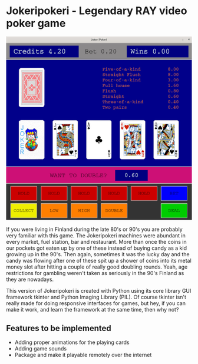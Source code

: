 # Jokeripokeri - Legendary RAY video poker game

![screenshot](screenshot.jpg?raw=true)

If you were living in Finland during the late 80's or 90's you are probably very familiar
with this game. The Jokeripokeri machines were abundant in every market, fuel station,
bar and restaurant. More than once the coins in our pockets got eaten up by one of these
instead of buying candy as a kid growing up in the 90's. Then again, sometimes it was the
lucky day and the candy was flowing after one of these spit up a shower of coins into its
metal money slot after hitting a couple of really good doubling rounds. Yeah, age restrictions
for gambling weren't taken as seriously in the 90's Finland as they are nowadays.  

This version of Jokeripokeri is created with Python using its core library GUI framework tkinter
and Python Imaging Library (PIL). Of course tkinter isn't really made for doing responsive interfaces for games,
but hey, if you can make it work, and learn the framework at the same time, then why not?

## Features to be implemented
- Adding proper animations for the playing cards
- Adding game sounds
- Package and make it playable remotely over the internet